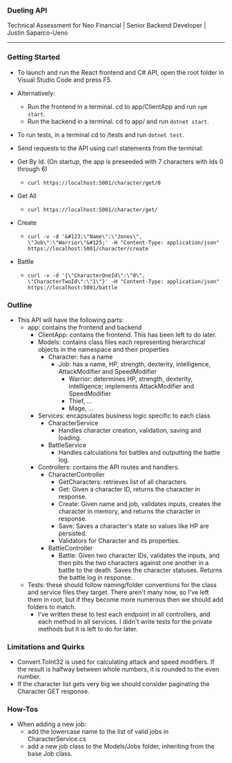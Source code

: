 ### Dueling API
Technical Assessment for Neo Financial | Senior Backend Developer | Justin Saparco-Ueno
***

### Getting Started
- To launch and run the React frontend and C# API, open the root folder in Visual Studio Code and press F5.
- Alternatively:
  - Run the frontend in a terminal. cd to app/ClientApp and run `npm start`.
  - Run the backend in a terminal. cd to app/ and run `dotnet start`.

- To run tests, in a terminal cd to /tests and run `dotnet test`.

- Send requests to the API using curl statements from the terminal:

- Get By Id. (On startup, the app is preseeded with 7 characters with Ids 0 through 6)
  - `curl https://localhost:5001/character/get/0`
- Get All 
  - `curl https://localhost:5001/character/get/`
- Create 
  - `curl -v -d '&#123;\"Name\":\"Jones\", \"Job\":\"Warrior\"&#125;' -H "Content-Type: application/json" https://localhost:5001/character/create`
- Battle
  - `curl -v -d '{\"CharacterOneId\":\"0\", \"CharacterTwoId\":\"1\"}' -H "Content-Type: application/json" https://localhost:5001/battle`

### Outline
- This API will have the following parts:
  - app: contains the frontend and backend
    - ClientApp: contains the frontend. This has been left to do later.
    - Models: contains class files each representing hierarchical objects in the namespace and their properties
      - Character: has a name
        - Job: has a name, HP, strength, dexterity, intelligence, AttackModifier and SpeedModifier
          - Warrior: determines HP, strength, dexterity, intelligence; implements AttackModifier and SpeedModifier
          - Thief, ...
          - Mage, ...
    - Services: encapsulates business logic specific to each class
      - CharacterService
        - Handles character creation, validation, saving and loading.
      - BattleService
        - Handles calculations for battles and outputting the battle log.
    - Controllers: contains the API routes and handlers. 
      - CharacterController
        - GetCharacters: retrieves list of all characters.
        - Get: Given a character ID, returns the character in response.
        - Create: Given name and job, validates inputs, creates the character in memory, and returns the character in response.
        - Save: Saves a character's state so values like HP are persisted.
        - Validators for Character and its properties.
      - BattleController
        - Battle: Given two character IDs, validates the inputs, and then pits the two characters against one another in a battle to the death. Saves the character statuses. Returns the battle log in response.
  - Tests: these should follow naming/folder conventions for the class and service files they target. There aren't many now, so I've left them in root, but if they become more numerous then we should add folders to match.
    - I've written these to test each endpoint in all controllers, and each method in all services. I didn't write tests for the private methods but it is left to do for later.

### Limitations and Quirks
- Convert.ToInt32 is used for calculating attack and speed modifiers. If the result is halfway between whole numbers, it is rounded to the even number.
- If the character list gets very big we should consider paginating the Character GET response.

### How-Tos
- When adding a new job:
  - add the lowercase name to the list of valid jobs in CharacterService.cs
  - add a new job class to the Models/Jobs folder, inheriting from the base Job class.